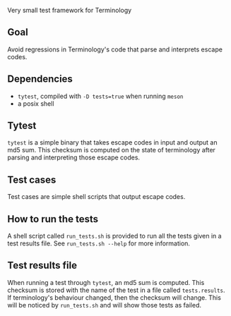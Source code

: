 Very small test framework for Terminology

Goal 
----

Avoid regressions in Terminology's code that parse and interprets escape
codes.

Dependencies
------------

- `tytest`, compiled with `-D tests=true` when running `meson`
- a posix shell


Tytest
------

`tytest` is a simple binary that takes escape codes in input and output an md5
sum. This checksum is computed on the state of terminology after parsing and
interpreting those escape codes.


Test cases
----------

Test cases are simple shell scripts that output escape codes.

How to run the tests
--------------------

A shell script called `run_tests.sh` is provided to run all the tests given in
a test results file.
See `run_tests.sh --help` for more information.

Test results file
-----------------

When running a test through `tytest`, an md5 sum is computed. This checksum is
stored with the name of the test in a file called `tests.results`.
If terminology's behaviour changed, then the checksum will change. This will
be noticed by `run_tests.sh` and will show those tests as failed.
